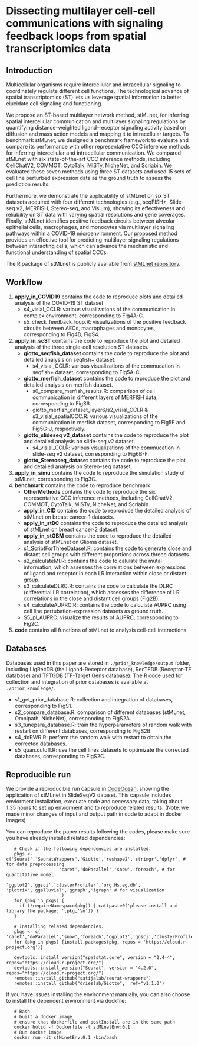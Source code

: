 # Dissecting multilayer cell-cell communications with signaling feedback loops from spatial transcriptomics data

## Introduction
Multicellular organisms require intercellular and intracellular signaling to coordinately regulate different cell functions. The technological advance of spatial transcriptomics (ST) lets us leverage spatial information to better elucidate cell signaling and functioning. 

We propose an ST-based multilayer network method, stMLnet, for inferring spatial intercellular communication and multilayer signaling regulations by quantifying distance-weighted ligand–receptor signaling activity based on diffusion and mass action models and mapping it to intracellular targets. To benchmark stMLnet, we designed a benchmark framework to evaluate and compare its performance with other representative CCC inference methods for inferring intercellular and intracellular communication. We compared stMLnet with six state-of-the-art CCC inference methods, including CellChatV2, COMMOT, CytoTalk, MISTy, NicheNet, and Scriabin. We evaluated these seven methods using three ST datasets and used 15 sets of cell line perturbed expression data as the ground truth to assess the prediction results. 

Furthermore, we demonstrate the applicability of stMLnet on six ST datasets acquired with four different technologies (e.g., seqFISH+, Slide-seq v2, MERFISH, Stereo-seq, and Visium), showing its effectiveness and reliability on ST data with varying spatial resolutions and gene coverages. Finally, stMLnet identifies positive feedback circuits between alveolar epithelial cells, macrophages, and monocytes via multilayer signaling pathways within a COVID-19 microenvironment. Our proposed method provides an effective tool for predicting multilayer signaling regulations between interacting cells, which can advance the mechanistic and functional understanding of spatial CCCs.

The R package of stMLnet is publicly available from <a href="https://github.com/SunXQlab/stMLnet" target="_blank">stMLnet repository</a>. 
 
## Workflow

1. **apply_in_COVID19** contains the code to reproduce plots and detailed analysis of the COVID-19 ST dataset <br>
   - s4_visial_CCI.R: various visualizations of the communication in complex environment, corresponding to Fig4A-C.
   - s5_check_feedback_loop.R: visualizations of the positive feedback circuits between AECs, macrophages and monocytes, corresponding to Fig4D, FigS4.
2. **apply_in_scST** contains the code to reproduce the plot and detailed analysis of the three single-cell resolution ST datasets.<br>
   - **giotto_seqfish_dataset** contains the code to reproduce the plot and detailed analysis on seqfish+ dataset.<br>
        + s4_visial_CCI.R: various visualizations of the commucation in seqfish+ dataset, corresponding to Fig5A-C.
   - **giotto_merfish_dataset** contains the code to reproduce the plot and detailed analysis on merfish dataset.<br>
        + s0_compare_merfish_results.R: comparison of cell communication in different layers of MERFISH data, corresponding to FigS6.
        + giotto_merfish_dataset_layer6/s2_visial_CCI.R & s3_visial_spatialCCC.R: various visualizations of the communication in merfish dataset, corresponding to Fig5F and Fig5G-J, respectively.
   - **giotto_slideseq v2_dataset** contains the code to reproduce the plot and detailed analysis on slide-seq v2 dataset.<br>
        + s4_visial_CCI.R: various visualizations of the commucation in slide-seq v2 dataset, corresponding to Fig6B-F.
   - **giotto_Stereoseq_dataset** contains the code to reproduce the plot and detailed analysis on Stereo-seq dataset.<br>
3. **apply_in_simu** contains the code to reproduce the simulation study of stMLnet, corresponding to Fig3C. <br>
4. **benchmark** contains the code to reproduce benchmark.<br>
   - **OtherMethods** contains the code to reproduce the six representative CCC inference methods, including CellChatV2, COMMOT, CytoTalk, MISTy, NicheNet, and Scriabin.<br>
   - **apply_in_CID** contains the code to reproduce the detailed analysis of stMLnet on breast cancer-1 datasets.<br>
   - **apply_in_stBC** contains the code to reproduce the detailed analysis of stMLnet on breast cancer-2 dataset.<br>
   - **apply_in_stGBM** contains the code to reproduce the detailed analysis of stMLnet on Glioma dataset.<br>
   - s1_ScriptForThreeDataset.R: contains the code to generate close and distant cell groups with different proportions across threee datasets.
   - s2_calculateMI.R: contains the code to calulate the mutal information, which assesses the correlations between expressions of ligand and receptor in each LR interaction within close or distant group.
   - s3_calculateDLRC.R: contains the code to calculate the DLRC (differential LR correlation), which assesses the difference of LR correlations in the close and distant cell groups (Fig2B).
   - s4_calculateAUPRC.R: contains the code to calculate AUPRC using cell line pertubation-expression datasets as ground truth.
   - S5_pl_AUPRC: visualize the results of AUPRC, corresponding to Fig2C.
5. **code** contains all functions of stMLnet to analysis cell-cell interactions <br>

## Databases

Databases used in this paper are stored in `./prior_knowledge/output` folder, including LigRecDB (the Ligand-Receptor database), RecTFDB (Receptor-TF database) and TFTGDB (TF-Target Gens database). The R code used for collection and integration of prior databases is available at `./prior_knowledge/`.

  - s1_get_prior_database.R: collection and integration of databases, corresponding to FigS1.
  - s2_compare_database.R: comparison of different databases (stMLnet, Omnipath, NicheNet), corresponding to FigS2A.
  - s3_tunepara_database.R: train the hyperparameters of random walk with restart on different databases, corresponding to FigS2B.
  - s4_doRWR.R: perform the random walk with restart to obtain the corrected databases.
  - s5_quan.cutoff.R: use the cell lines datasets to optimizate the corrected databases, corresponding to FigS2C.
    
## Reproducible run

We provide a reproducible run capsule in <a href="https://codeocean.com/capsule/9121262/tree" target="_blank">CodeOcean</a>, showing the application of stMLnet in SlideSeqV2 dataset. This capsule includes enviorment installation, execuate code and necessary data, taking about 1.35 hours to set up enviorment and to reproduce related results. (Note: we made minor changes of input and output path in code to adapt in docker images)

You can reproduce the paper results following the codes, please make sure you have already installed related dependencies:

       # Check if the following dependencies are installed.
       pkgs <- c('Seurat','SeuratWrappers','Giotto','reshape2','stringr','dplyr', # for data preprocessing
                        'caret','doParallel','snow','foreach', # for quantitative model
                         'ggplot2','ggsci','clusterProfiler','org.Hs.eg.db', 'plotrix','ggalluvial','ggraph','igraph' # for visualization
                         )
       for (pkg in pkgs) {
         if (!requireNamespace(pkg)) { cat(paste0('please install and library the package: ',pkg,'\n')) }
       }
       
       # Installing related dependencies.
       pkgs <- c( 'caret','doParallel','snow','foreach','ggplot2','ggsci','clusterProfiler','org.Hs.eg.db','plotrix','ggalluvial','ggraph','igraph')
       for (pkg in pkgs) {install.packages(pkg, repos = 'https://cloud.r-project.org')}
       
       devtools::install_version("spatstat.core", version = "2.4-4", repos="https://cloud.r-project.org/")
       devtools::install_version("Seurat", version = "4.2.0", repos="https://cloud.r-project.org/")
       remotes::install_github("satijalab/seurat-wrappers")
       remotes::install_github("drieslab/Giotto",  ref="v1.1.0")

If you have issues installing the environment manually, you can also choose to install the dependent environment via dockfile:

       # Bash
       # built a docker image
       # ensure that dockerfile and postInstall are in the same path
       docker bulid -f Dockerfile -t stMLnetEnv:0.1 .
       # Run docker image
       docker run -it stMLnetEnv:0.1 /bin/bash
